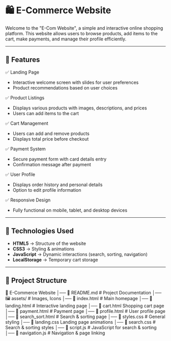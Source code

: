 # 🛍️ E-Commerce Website

Welcome to the "E-Com Website", a simple and interactive online shopping platform. This website allows users to browse products, add items to the cart, make payments, and manage their profile efficiently.

---

## 📌 Features

✅ Landing Page  
- Interactive welcome screen with slides for user preferences  
- Product recommendations based on user choices  

✅ Product Listings  
- Displays various products with images, descriptions, and prices  
- Users can add items to the cart   

✅ Cart Management
- Users can add and remove products  
- Displays total price before checkout  

✅ Payment System
- Secure payment form with card details entry  
- Confirmation message after payment  

✅ User Profile  
- Displays order history and personal details  
- Option to edit profile information  

✅ Responsive Design  
- Fully functional on mobile, tablet, and desktop devices  

---

## 🚀 Technologies Used

- **HTML5** → Structure of the website  
- **CSS3** → Styling & animations  
- **JavaScript** → Dynamic interactions (search, sorting, navigation)  
- **LocalStorage** → Temporary cart storage  

---

## 📂 Project Structure
📁 E-Commerce Website │── 📝 README.md # Project Documentation │── 🖼️ assets/ # Images, Icons │── 📄 index.html # Main homepage │── 📄 landing.html # Interactive landing page │── 📄 cart.html 
 Shopping cart page │── 📄 payment.html # Payment page │── 📄 profile.html # User profile page │── 📄 search_sort.html # Search & sorting page │── 🎨 styles.css # General styling │── 🎨 landing.css 
 Landing page animations │── 🎨 search.css # Search & sorting styles │── 📜 script.js # JavaScript for search & sorting │── 📜 navigation.js # Navigation & page linking




